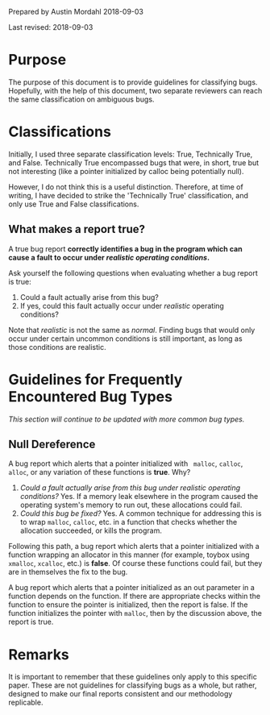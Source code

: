 Prepared by Austin Mordahl
2018-09-03

Last revised: 2018-09-03

# Purpose

The purpose of this document is to provide guidelines for classifying bugs. Hopefully, with the help of this document, two separate reviewers can reach the same classification on ambiguous bugs.

# Classifications

Initially, I used three separate classification levels: True, Technically True, and False. Technically True encompassed bugs that were, in short, true but not interesting (like a pointer initialized by calloc being potentially null).

However, I do not think this is a useful distinction. Therefore, at time of writing, I have decided to strike the 'Technically True' classification, and only use True and False classifications.

## What makes a report true?

A true bug report **correctly identifies a bug in the program which can cause a fault to occur under _realistic operating conditions_.**

Ask yourself the following questions when evaluating whether a bug report is true:
1. Could a fault actually arise from this bug?
2. If yes, could this fault actually occur under *realistic* operating conditions?

Note that *realistic* is not the same as *normal*. Finding bugs that would only occur under certain uncommon conditions is still important, as long as those conditions are realistic.

# Guidelines for Frequently Encountered Bug Types

*This section will continue to be updated with more common bug types.*

## Null Dereference

A bug report which alerts that a pointer initialized with ` malloc`, `calloc`, `alloc`, or any variation of these functions is **true**. Why?
1. *Could a fault actually arise from this bug under realistic operating conditions?* Yes. If a memory leak elsewhere in the program caused the operating system's memory to run out, these allocations could fail.
2. *Could this bug be fixed?* Yes. A common technique for addressing this is to wrap `malloc`, `calloc`, etc. in a function that checks whether the allocation succeeded, or kills the program.

Following this path, a bug report which alerts that a pointer initialized with a function wrapping an allocator in this manner (for example, toybox using `xmalloc`, `xcalloc`, etc.) is **false**. Of course these functions could fail, but they are in themselves the fix to the bug.

A bug report which alerts that a pointer initialized as an out parameter in a function depends on the function. If there are appropriate checks within the function to ensure the pointer is initialized, then the report is false. If the function initializes the pointer with `malloc`, then by the discussion above, the report is true.

# Remarks

It is important to remember that these guidelines only apply to this specific paper. These are not guidelines for classifying bugs as a whole, but rather, designed to make our final reports consistent and our methodology replicable.
